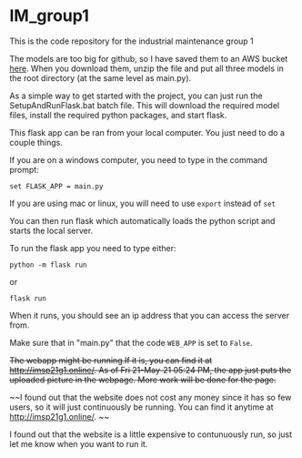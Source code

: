 # IM_group1

This is the code repository for the industrial maintenance group 1

The models are too big for github, so I have saved them to an AWS bucket [here](https://thisbucketholdsthemodelsforimsp21g1.s3-ap-northeast-1.amazonaws.com/models.zip). When you download them, unzip the file and put all three models in the root directory (at the same level as main.py).

As a simple way to get started with the project, you can just run the SetupAndRunFlask.bat batch file. This will download the required model files, install the required python packages, and start flask. 

This flask app can be ran from your local computer. You just need to do a couple things. 

If you are on a windows computer, you need to type in the command prompt: 

```
set FLASK_APP = main.py
```

If you are using mac or linux, you will need to use `export` instead of `set`

You can then run flask which automatically loads the python script and starts the local server.

To run the flask app you need to type either:

```
python -m flask run
```
or 
```
flask run
```

When it runs, you should see an ip address that you can access the server from.

Make sure that in "main.py" that the code `WEB_APP` is set to `False`.

~~The webapp might be running.If it is, you can find it at http://imsp21g1.online/.  As of Fri 21-May-21 05:24 PM, the app just puts the uploaded picture in the webpage. More work will be done for the page.~~

~~I found out that the website does not cost any money since it has so few users, so it will just continuously be running. You can find it anytime at http://imsp21g1.online/. ~~

I found out that the website is a little expensive to contunuously run, so just let me know when you want to run it. 